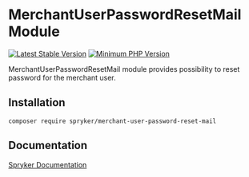 # MerchantUserPasswordResetMail Module
[![Latest Stable Version](https://poser.pugx.org/spryker/merchant-user-password-reset-mail/v/stable.svg)](https://packagist.org/packages/spryker/merchant-user-password-reset-mail)
[![Minimum PHP Version](https://img.shields.io/badge/php-%3E%3D%207.4-8892BF.svg)](https://php.net/)

MerchantUserPasswordResetMail module provides possibility to reset password for the merchant user.

## Installation

```
composer require spryker/merchant-user-password-reset-mail
```

## Documentation

[Spryker Documentation](https://docs.spryker.com)
